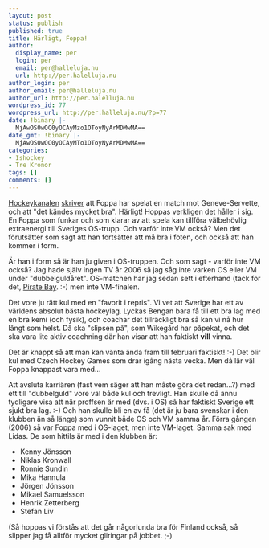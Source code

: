 ```yaml
---
layout: post
status: publish
published: true
title: Härligt, Foppa!
author:
  display_name: per
  login: per
  email: per@halleluja.nu
  url: http://per.halelluja.nu
author_login: per
author_email: per@halleluja.nu
author_url: http://per.halelluja.nu
wordpress_id: 77
wordpress_url: http://per.halleluja.nu/?p=77
date: !binary |-
  MjAwOS0wOC0yOCAyMzo1OToyNyArMDMwMA==
date_gmt: !binary |-
  MjAwOS0wOC0yOCAyMTo1OToyNyArMDMwMA==
categories:
- Ishockey
- Tre Kronor
tags: []
comments: []
---
```

<p><a href="http://www.hockeykanalen.se">Hockeykanalen</a> <a href="http://www.hockeykanalen.se/1.1166736/2009/08/28/foppa_det_kandes_mycket_bra">skriver</a> att Foppa har spelat en match mot Geneve-Servette, och att "det kändes mycket bra". Härligt! Hoppas verkligen det håller i sig. En Foppa som funkar och som klarar av att spela kan tillföra välbehövlig extraenergi till Sveriges OS-trupp. Och varför inte VM också? Men det förutsätter som sagt att han fortsätter att må bra i foten, och också att han kommer i form.</p>
<p>Är han i form så är han ju given i OS-truppen. Och som sagt - varför inte VM också? Jag hade själv ingen TV år 2006 så jag såg inte varken OS eller VM under "dubbelguldåret". OS-matchen har jag sedan sett i efterhand (tack för det, <a href="http://www.thepiratebay.org">Pirate Bay</a>. :-) men inte VM-finalen.</p>
<p>Det vore ju rätt kul med en "favorit i repris". Vi vet att Sverige har ett av världens absolut bästa hockeylag. Lyckas Bengan bara få till ett bra lag med en bra kemi (och fysik), och coachar det tillräckligt bra så kan vi nå hur långt som helst. Då ska "slipsen på", som Wikegård har påpekat, och det ska vara lite aktiv coachning där han visar att han faktiskt <strong>vill</strong> vinna.</p>
<p>Det är knappt så att man kan vänta ända fram till februari faktiskt! :-) Det blir kul med Czech Hockey Games som drar igång nästa vecka. Men då lär väl Foppa knappast vara med...</p>
<p>Att avsluta karriären (fast vem säger att han måste göra det redan...?) med ett till "dubbelguld" vore väl både kul och trevligt. Han skulle då ännu tydligare visa att när proffsen är med (dvs. i OS) så har faktiskt Sverige ett sjukt bra lag. :-) Och han skulle bli en av få (det är ju bara svenskar i den klubben än så länge) som vunnit både OS och VM samma år. Förra gången (2006) så var Foppa med i OS-laget, men inte VM-laget. Samma sak med Lidas. De som hittils är med i den klubben är:</p>
<ul>
<li>Kenny Jönsson</li>
<li>Niklas Kronwall</li>
<li>Ronnie Sundin</li>
<li>Mika Hannula</li>
<li>Jörgen Jönsson</li>
<li>Mikael Samuelsson</li>
<li>Henrik Zetterberg</li>
<li>Stefan Liv</li>
</ul>
<p>(Så hoppas vi förstås att det går någorlunda bra för Finland också, så slipper jag få alltför mycket gliringar på jobbet. ;-)</p>
